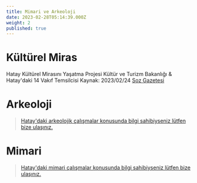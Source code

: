 ```yaml
---
title: Mimari ve Arkeoloji
date: 2023-02-28T05:14:39.000Z
weight: 2
published: true
---
```

# Kültürel Miras
Hatay Kültürel Mirasını Yaşatma Projesi
Kültür ve Turizm Bakanlığı & Hatay'daki 14 Vakıf Temsilcisi
Kaynak:
2023/02/24 [Soz Gazetesi](https://sozgazetesi.com.tr/2023/02/24/hatay-kulturel-mirasini-yasatma-projesi-start-aldi/)


# Arkeoloji
> [Hatay'daki arkeolojik çalışmalar konusunda bilgi sahibiyseniz lütfen bize ulaşınız.](mailto:hataybenimsahsimeselem@gmail.com)

# Mimari
> [Hatay'daki mimari çalışmalar konusunda bilgi sahibiyseniz lütfen bize ulaşınız.](mailto:hataybenimsahsimeselem@gmail.com)
